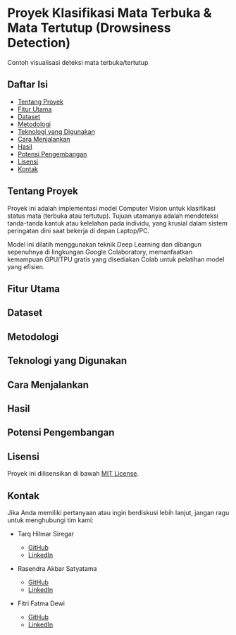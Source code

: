 # Proyek Klasifikasi Mata Terbuka & Mata Tertutup (Drowsiness Detection)

Contoh visualisasi deteksi mata terbuka/tertutup

## Daftar Isi

- [Tentang Proyek](#tentang-proyek)
- [Fitur Utama](#fitur-utama)
- [Dataset](#dataset)
- [Metodologi](#metodologi)
- [Teknologi yang Digunakan](#teknologi-yang-digunakan)
- [Cara Menjalankan](#cara-menjalankan)
- [Hasil](#hasil)
- [Potensi Pengembangan](#potensi-pengembangan)
- [Lisensi](#lisensi)
- [Kontak](#kontak)

## Tentang Proyek

Proyek ini adalah implementasi model Computer Vision untuk klasifikasi status mata (terbuka atau tertutup). Tujuan utamanya adalah mendeteksi tanda-tanda kantuk atau kelelahan pada individu, yang krusial dalam sistem peringatan dini saat bekerja di depan Laptop/PC.

Model ini dilatih menggunakan teknik Deep Learning dan dibangun sepenuhnya di lingkungan Google Colaboratory, memanfaatkan kemampuan GPU/TPU gratis yang disediakan Colab untuk pelatihan model yang efisien.

## Fitur Utama

## Dataset

## Metodologi 

## Teknologi yang Digunakan

## Cara Menjalankan 

## Hasil

## Potensi Pengembangan

## Lisensi

Proyek ini dilisensikan di bawah [MIT License](LICENSE).

## Kontak

Jika Anda memiliki pertanyaan atau ingin berdiskusi lebih lanjut, jangan ragu untuk menghubungi tim kami:

- Tarq Hilmar Siregar
    - [GitHub](https://github.com/tarqhilmarsiregar)
    - [LinkedIn](https://www.linkedin.com/in/tarqhilmarsiregar/)

- Rasendra Akbar Satyatama
    - [GitHub](https://github.com/tarqhilmarsiregar)
    - [LinkedIn](https://www.linkedin.com/in/tarqhilmarsiregar/)

- Fitri Fatma Dewi
    - [GitHub](https://github.com/tarqhilmarsiregar)
    - [LinkedIn](https://www.linkedin.com/in/tarqhilmarsiregar/)